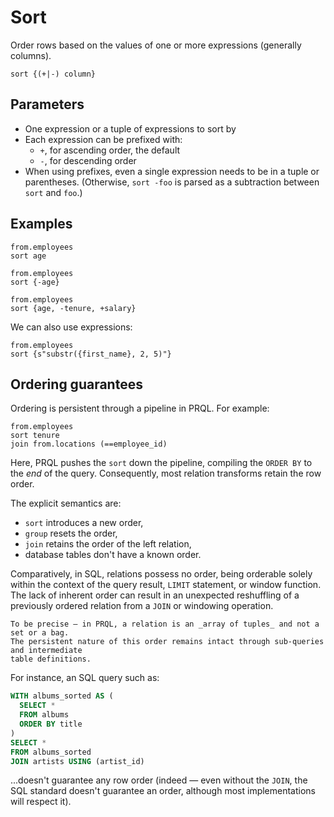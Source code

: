 # Sort

Order rows based on the values of one or more expressions (generally columns).

```prql no-eval
sort {(+|-) column}
```

## Parameters

- One expression or a tuple of expressions to sort by
- Each expression can be prefixed with:
  - `+`, for ascending order, the default
  - `-`, for descending order
- When using prefixes, even a single expression needs to be in a tuple or
  parentheses. (Otherwise, `sort -foo` is parsed as a subtraction between `sort`
  and `foo`.)

## Examples

```prql
from.employees
sort age
```

```prql
from.employees
sort {-age}
```

```prql
from.employees
sort {age, -tenure, +salary}
```

We can also use expressions:

```prql
from.employees
sort {s"substr({first_name}, 2, 5)"}
```

## Ordering guarantees

Ordering is persistent through a pipeline in PRQL. For example:

```prql
from.employees
sort tenure
join from.locations (==employee_id)
```

Here, PRQL pushes the `sort` down the pipeline, compiling the `ORDER BY` to the
_end_ of the query. Consequently, most relation transforms retain the row order.

The explicit semantics are:

- `sort` introduces a new order,
- `group` resets the order,
- `join` retains the order of the left relation,
- database tables don't have a known order.

Comparatively, in SQL, relations possess no order, being orderable solely within
the context of the query result, `LIMIT` statement, or window function. The lack
of inherent order can result in an unexpected reshuffling of a previously
ordered relation from a `JOIN` or windowing operation.

```admonish info
To be precise — in PRQL, a relation is an _array of tuples_ and not a set or a bag.
The persistent nature of this order remains intact through sub-queries and intermediate
table definitions.
```

For instance, an SQL query such as:

```sql
WITH albums_sorted AS (
  SELECT *
  FROM albums
  ORDER BY title
)
SELECT *
FROM albums_sorted
JOIN artists USING (artist_id)
```

...doesn't guarantee any row order (indeed — even without the `JOIN`, the SQL
standard doesn't guarantee an order, although most implementations will respect
it).

<!-- We rolling this back. Waiting on the outcome of https://github.com/PRQL/prql/issues/2622 -->

<!-- ## Nulls

PRQL defaults to `NULLS LAST` when compiling to SQL. Because databases have
different defaults, the compiler emits this for all targets for which it's not a
default{{footnote: except for MSSQL, which doesn't support this}}.

The main benefit of this approach is that `take 42` will select non-null values
for both ascending and descending sorts, which is generally what is wanted.

There isn't currently a way to change this for a query, but if that would be
helpful, please raise an issue.

Note how DuckDB doesn't require a `NULLS LAST`, unlike the generic targets
above:

```prql
prql target:sql.duckdb

from.artists
sort artist_id
take 42
```

```admonish info
Check out [DuckDB #7174](https://github.com/duckdb/duckdb/pull/7174) for a survey of various databases' implementations.
```
